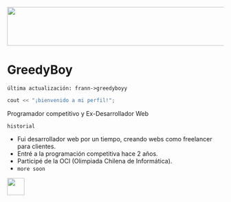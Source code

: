<img src="https://media.giphy.com/media/quEsMOrr3hmQ8/giphy.gif" width="1000px" height="90px"></img>

# GreedyBoy
`última actualización: frann->greedyboyy`
```c++
cout << "¡bienvenido a mi perfil!";
```

Programador competitivo y Ex-Desarrollador Web

`historial`
- Fui desarrollador web por un tiempo, creando webs como freelancer para clientes.
- Entré a la programación competitiva hace 2 años.
- Participé de la OCI (Olimpiada Chilena de Informática).
- `more soon`



<img src="https://media.giphy.com/media/vFKqnCdLPNOKc/giphy.gif" width="40" height="40" />
